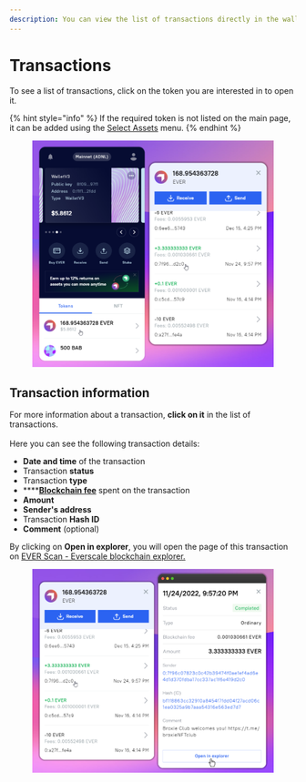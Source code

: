 ```yaml
---
description: You can view the list of transactions directly in the wallet.
---
```


# Transactions

To see a list of transactions, click on the token you are interested in to open it.

{% hint style="info" %}
If the required token is not listed on the main page, it can be added using the [Select Assets](./) menu.
{% endhint %}

<figure><img src="../.gitbook/assets/image (43).png" alt=""><figcaption></figcaption></figure>

## Transaction information

For more information about a transaction, **click on it** in the list of transactions. \
\
Here you can see the following transaction details:&#x20;

* **Date and time** of the transaction
* Transaction **status**&#x20;
* Transaction **type**
* ****[**Blockchain fee**](../concepts/fees.md) spent on the transaction
* **Amount**
* **Sender's address**&#x20;
* Transaction **Hash ID**
* **Comment** (optional)

By clicking on **Open in explorer**, you will open the page of this transaction on [EVER Scan - Everscale blockchain explorer.](../concepts/ever-scan-everscale-explorer.md)

<figure><img src="../.gitbook/assets/image (52).png" alt=""><figcaption></figcaption></figure>

